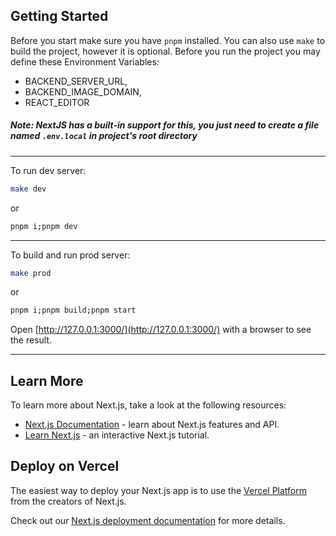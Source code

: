## Getting Started

Before you start make sure you have `pnpm` installed. You can also use `make` to build the project, however it is optional.
Before you run the project you may define these Environment Variables:
* BACKEND_SERVER_URL,
* BACKEND_IMAGE_DOMAIN,
* REACT_EDITOR

##### Note: NextJS has a built-in support for this, you just need to create a file named `.env.local` in project's root directory
---
To run dev server:

```bash
make dev
```
or
```bash
pnpm i;pnpm dev
```
---
To build and run prod server:
```bash
make prod
```
or
```bash
pnpm i;pnpm build;pnpm start
```

Open [http://127.0.0.1:3000/](http://127.0.0.1:3000/) with a browser to see the result.

---
## Learn More

To learn more about Next.js, take a look at the following resources:

- [Next.js Documentation](https://nextjs.org/docs) - learn about Next.js features and API.
- [Learn Next.js](https://nextjs.org/learn) - an interactive Next.js tutorial.

## Deploy on Vercel

The easiest way to deploy your Next.js app is to use the [Vercel Platform](https://vercel.com/new?utm_medium=default-template&filter=next.js&utm_source=create-next-app&utm_campaign=create-next-app-readme) from the creators of Next.js.

Check out our [Next.js deployment documentation](https://nextjs.org/docs/deployment) for more details.
